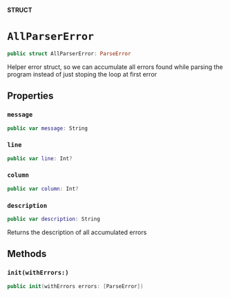 **STRUCT**

# `AllParserError`

```swift
public struct AllParserError: ParseError
```

Helper error struct, so we can accumulate all errors
found while parsing the program instead of just stoping
the loop at first error

## Properties
### `message`

```swift
public var message: String
```

### `line`

```swift
public var line: Int?
```

### `column`

```swift
public var column: Int?
```

### `description`

```swift
public var description: String
```

Returns the description of all accumulated errors

## Methods
### `init(withErrors:)`

```swift
public init(withErrors errors: [ParseError])
```
